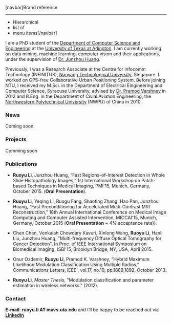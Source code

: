 [navbar]Brand reference
***
* Hierarchical
 * list of
 * menu items[/navbar]
 
I am a PhD student of the [Department of Computer Science and Engineering](https://cse.uta.edu/index.php) at the [University of Texas at Arlington](http://www.uta.edu/uta/). I am currently working on data mining, machine learning, computer vision and their applications, under the supervision of [Dr. Junzhou Huang](http://ranger.uta.edu/~huang/).

Previously, I was a Research Associate at the Centre for Infocomm Technology (INFINITUS), [Nanyang Technological University](http://www.ntu.edu.sg/Pages/home.aspx), Singapore. I worked on GPS-free Collaborative Urban Positioning System. Before joining NTU, I received my M.Sci. in the Department of Electrical Eingineering and Computer Science, Syracuse University, advised by [Dr. Pramod Varshney](http://ecs.syr.edu/research/sensorfusionlab/people/varshney/) in 2012 and B.Eng. in the Department of Civial Aviation Engineering, the [Northwestern Polytechnical University](http://hangkong.nwpu.edu.cn/home/Department/dptshow/DepartmentofCivilAviationEngineering.html) (NWPU) of China in 2010.

### News
Coming soon

### Projects
Comming soon

### Publications

* **Ruoyu Li**, Junzhou Huang, “Fast Regions-of-Interest Detection in Whole Slide Histopathology Images,” 1st International Workshop on Patch-based Techniques in Medical Imaging, PMI'15, Munich, Germany, October 2015. (**Oral Presentation**).
* **Ruoyu Li**, Yeqing Li, Ruogu Fang, Shaoting Zhang, Hao Pan, Junzhou Huang, “Fast Preconditioning for Accelerated Multi-Contrast MRI Reconstruction,” 18th Annual International Conference on Medical Image Computing and Computer Assisted Intervention, MICCAI'15, Munich, Germany, October 2015 (**Oral Presentation** ~ 4\% acceptance rate}).

* Chen Chen, Venkaiah Chowdary Kavuri, Xinlong Wang, **Ruoyu Li**, Hanli Liu, Junzhou Huang, "Multi-frequency Diffuse Optical Tomography for Cancer Detection", In Proc. of IEEE International Symposium on Biomedical Imaging, ISBI'15, Brooklyn Bridge, NY, USA, April 2015.

* Onur Ozdemir, **Ruoyu Li**,  Pramod K. Varshney, “Hybrid Maximum Likelihood Modulation Classification Using Multiple Radios,” Communications Letters, IEEE , vol.17, no.10, pp.1889,1892, October 2013.

* **Ruoyu Li**, _Master Thesis_, "Modulation classification and parameter estimation in wireless networks." (2012).

### Contact

 **E-mail**: __ruoyu.li AT mavs.uta.edu__ and I’ll be happy to be reached out via
 [**LinkedIn**](https://www.linkedin.com/in/codemarsyu/)
